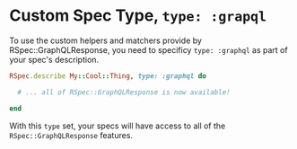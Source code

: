 # Custom Spec Type, `type: :grapql`

To use the custom helpers and matchers provide by RSpec::GraphQLResponse, you need to specificy `type: :graphql` as 
part of your spec's description.

```ruby
RSpec.describe My::Cool::Thing, type: :graphql do

  # ... all of RSpec::GraphQLResponse is now available!

end
```

With this `type` set, your specs will have access to all of the `RSpec::GraphQLResponse` features.
